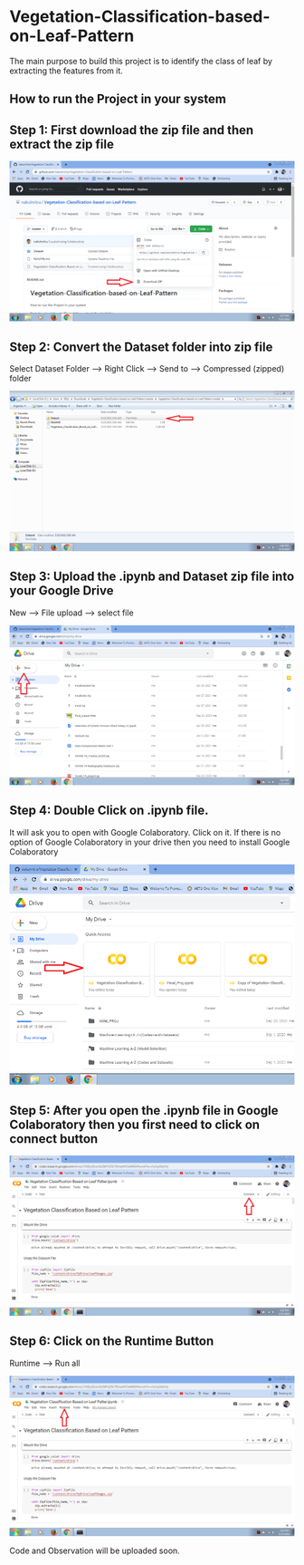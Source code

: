 # Vegetation-Classification-based-on-Leaf-Pattern
The main purpose to build this project is to identify the class of leaf by extracting the features from it.

## How to run the Project in your system 


## Step 1: First download the zip file and then extract the zip file

![](README_Images/download_zip_file.PNG)


## Step 2: Convert the Dataset folder into zip file
Select Dataset Folder --> Right Click --> Send to --> Compressed (zipped) folder

![](README_Images/dataset.PNG)


## Step 3: Upload the .ipynb and Dataset zip file into your Google Drive
New --> File upload --> select file

![](README_Images/upload_files.PNG)


## Step 4: Double Click on .ipynb file. 
It will ask you to open with Google Colaboratory. Click on it. If there is no option of Google Colaboratory in your drive then you need to install Google Colaboratory

![](README_Images/open_project.PNG)


## Step 5: After you open the .ipynb file in Google Colaboratory then you first need to click on connect button

![](README_Images/connect.PNG)


## Step 6: Click on the Runtime Button 
Runtime --> Run all

![](README_Images/runtime.PNG)


Code and Observation will be uploaded soon.
